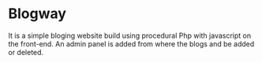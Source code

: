 # Blogway

It is a simple bloging website build using procedural Php with javascript on the front-end. An admin panel is added from where the blogs and be added or deleted.
